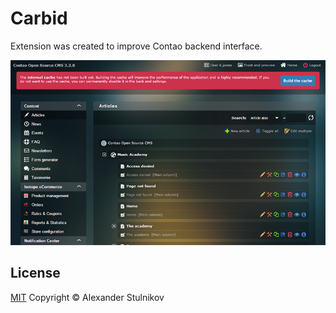Carbid
======

Extension was created to improve Contao backend interface.

![Carbid screenshot][1]

License
-------
[MIT](LICENSE)
Copyright &copy; Alexander Stulnikov


  [1]: docs/sreen_general.png "Carbid screenshot"